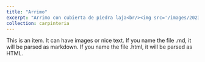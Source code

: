 ```yaml
---
title: "Arrimo"
excerpt: "Arrimo con cubierta de piedra laja<br/><img src='/images/20231012_092355.jpg'>"
collection: carpinteria
---
```


This is an item. It can have images or nice text. If you name the file .md, it will be parsed as markdown. If you name the file .html, it will be parsed as HTML. 
